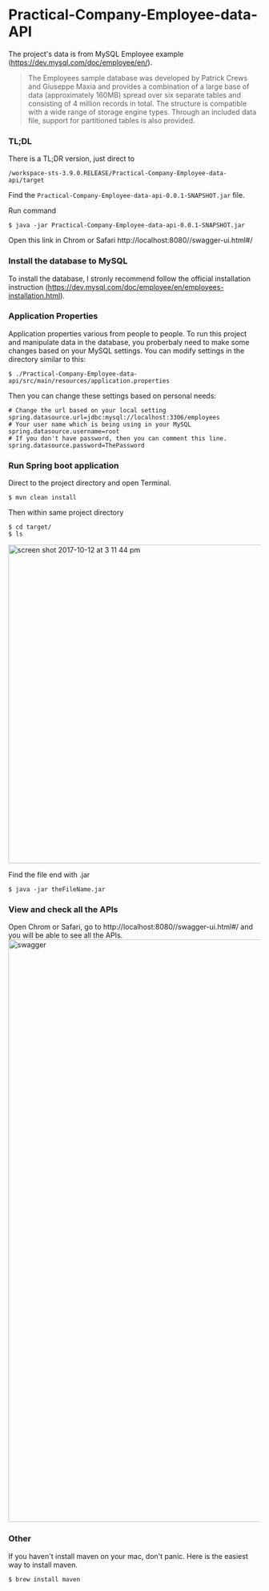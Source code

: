 # Practical-Company-Employee-data-API
The project's data is from MySQL Employee example (https://dev.mysql.com/doc/employee/en/).
>The Employees sample database was developed by Patrick Crews and Giuseppe Maxia and provides a combination of a large base of data (approximately 160MB) spread over six separate tables and consisting of 4 million records in total. The structure is compatible with a wide range of storage engine types. Through an included data file, support for partitioned tables is also provided.

### TL;DL
There is a TL;DR version, just direct to

`/workspace-sts-3.9.0.RELEASE/Practical-Company-Employee-data-api/target`

Find the `Practical-Company-Employee-data-api-0.0.1-SNAPSHOT.jar` file.

Run command

`$ java -jar Practical-Company-Employee-data-api-0.0.1-SNAPSHOT.jar`

Open this link in Chrom or Safari http://localhost:8080//swagger-ui.html#/

### Install the database to MySQL
To install the database, I stronly recommend follow the official installation instruction (https://dev.mysql.com/doc/employee/en/employees-installation.html).

### Application Properties
Application properties various from people to people. To run this project and manipulate data in the database, you proberbaly need to make some changes based on your MySQL settings. You can modify settings in the directory similar to this:

`$ ./Practical-Company-Employee-data-api/src/main/resources/application.properties`

Then you can change these settings based on personal needs:

```
# Change the url based on your local setting
spring.datasource.url=jdbc:mysql://localhost:3306/employees
# Your user name which is being using in your MySQL
spring.datasource.username=root
# If you don't have password, then you can comment this line.
spring.datasource.password=ThePassword
```

### Run Spring boot application
Direct to the project directory and open Terminal.

`$ mvn clean install`

Then within same project directory
```
$ cd target/
$ ls
```
<img width="637" alt="screen shot 2017-10-12 at 3 11 44 pm" src="https://user-images.githubusercontent.com/22902303/31514599-20c1f4ee-af60-11e7-91e5-d46a91cefcc5.png">

Find the file end with .jar

`$ java -jar theFileName.jar`

### View and check all the APIs
Open Chrom or Safari, go to http://localhost:8080//swagger-ui.html#/ and you will be able to see all the APIs.
<img width="1164" alt="swagger" src="https://user-images.githubusercontent.com/22902303/31514047-645ef46a-af5e-11e7-9a40-ca1d98322488.png">


### Other
If you haven't install maven on your mac, don't panic. Here is the easiest way to install maven.

`$ brew install maven`
